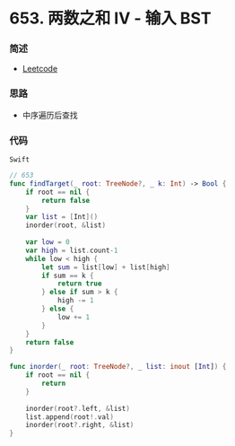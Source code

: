 # 653. 两数之和 IV - 输入 BST

### 简述

- [Leetcode](https://leetcode-cn.com/problems/two-sum-iv-input-is-a-bst/)

### 思路

- 中序遍历后查找

### 代码

`Swift`

```swift
// 653
func findTarget(_ root: TreeNode?, _ k: Int) -> Bool {
    if root == nil {
        return false
    }
    var list = [Int]()
    inorder(root, &list)
    
    var low = 0
    var high = list.count-1
    while low < high {
        let sum = list[low] + list[high]
        if sum == k {
            return true
        } else if sum > k {
            high -= 1
        } else {
            low += 1
        }
    }
    return false
}

func inorder(_ root: TreeNode?, _ list: inout [Int]) {
    if root == nil {
        return
    }
    
    inorder(root?.left, &list)
    list.append(root!.val)
    inorder(root?.right, &list)
}

```
